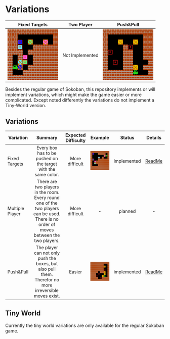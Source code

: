 # Variations

| Fixed Targets | Two Player | Push&Pull |
| :---: | :---: | :---: 
| ![Game 1](/docs/Animations/fixedTargets_solved_0.gif?raw=true) | Not Implemented | ![Game 3](/docs/Animations/pushAndPull_solved_0.gif?raw=true) |


Besides the regular game of Sokoban, this repository implements or will implement variations, which might make the game easier or more complicated. Except noted differently the variations do not implement a Tiny-World version.

## Variations
| Variation | Summary | Expected Difficulty | Example | Status | Details |
| ---       | :---:   | :---:               | :---:   | :---: | :---: |
| Fixed Targets | Every box has to be pushed on the target with the same color. | More difficult | ![Fixed-Targets](/docs/rooms/Sokoban-Fixed-Targets-Example.png) | implemented | [ReadMe](/docs/variations/FixedTargets.md) |
| Multiple Player | There are two players in the room. Every round one of the two players can be used. There is no order of moves between the two players. | More difficult | - | planned | - |
| Push&Pull | The player can not only push the boxes, but also pull them. Therefor no more irreversible moves exist. | Easier | ![PushAndPull-Targets](/docs/rooms/Sokoban-v1.png) | implemented | [ReadMe](/docs/variations/FixedTargets.md) |

## Tiny World

Currently the tiny world variations are only available for the regular Sokoban game.
